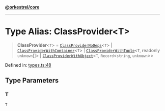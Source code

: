 [**@orkestrel/core**](../index.md)

***

# Type Alias: ClassProvider\<T\>

> **ClassProvider**\<`T`\> = [`ClassProviderNoDeps`](ClassProviderNoDeps.md)\<`T`\> \| [`ClassProviderWithContainer`](ClassProviderWithContainer.md)\<`T`\> \| [`ClassProviderWithTuple`](ClassProviderWithTuple.md)\<`T`, readonly `unknown`[]\> \| [`ClassProviderWithObject`](ClassProviderWithObject.md)\<`T`, `Record`\<`string`, `unknown`\>\>

Defined in: [types.ts:48](https://github.com/orkestrel/core/blob/240d6e1612057b96fd3fc03e1415fe3917a0f212/src/types.ts#L48)

## Type Parameters

### T

`T`
